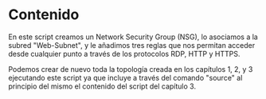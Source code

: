 # Contenido
En este script creamos un Network Security Group (NSG), lo asociamos a la subred "Web-Subnet", y le añadimos tres reglas que nos permitan acceder desde cualquier punto a través de los protocolos RDP, HTTP y HTTPS.

Podemos crear de nuevo toda la topología creada en los capítulos 1, 2, y 3 ejecutando este script ya que incluye a través del comando "source" al principio del mismo el contenido del script del capítulo 3.
